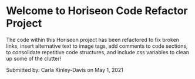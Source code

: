 # Welcome to Horiseon Code Refactor Project

The code within this Horiseon project has been refactored to fix broken links, insert alternative text to image tags, add comments to code sections, to consolidate repetitive code structures, and include css variables to clean up some of the clutter!

Submitted by: Carla Kinley-Davis on May 1, 2021